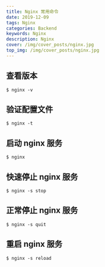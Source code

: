 ```yaml
---
title: Nginx 常用命令
date: 2019-12-09
tags: Nginx
categories: Backend
keywords: Nginx
description: Nginx
cover: /img/cover_posts/nginx.jpg
top_img: /img/cover_posts/nginx.jpg
---
```

## 查看版本

`$ nginx -v`

## 验证配置文件

`$ nginx -t`

## 启动 nginx 服务

`$ nginx`

## 快速停止 nginx 服务

`$ nginx -s stop`

## 正常停止 nginx 服务

`$ nginx -s quit`

## 重启 nginx 服务

`$ nginx -s reload`
